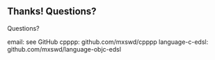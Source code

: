 Thanks!
Questions?
---

Questions?

email:           see GitHub
cpppp:           github.com/mxswd/cpppp
language-c-edsl: github.com/mxswd/language-objc-edsl
